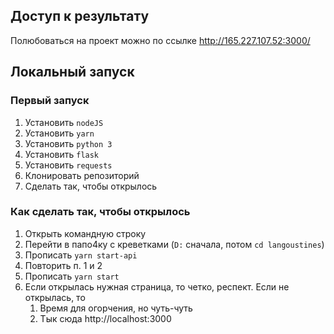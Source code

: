 ## Доступ к результату
Полюбоваться на проект можно по ссылке http://165.227.107.52:3000/



## Локальный запуск
    
### Первый запуск

1. Установить `nodeJS`
2. Установить `yarn`
3. Установить `python 3`
4. Установить `flask`
5. Установить `requests`
6. Клонировать репозиторий
8. Сделать так, чтобы открылось

### Как сделать так, чтобы открылось

1. Открыть командную строку
2. Перейти в папо4ку с креветками (`D:` сначала, потом `cd langoustines`)
3. Прописать `yarn start-api` 
4. Повторить п. 1 и 2
5. Прописать `yarn start`
6. Если открылась нужная страница, то четко, респект. Если не открылась, то
    1. Время для огорчения, но чуть-чуть
    2. Тык сюда http://localhost:3000
    
